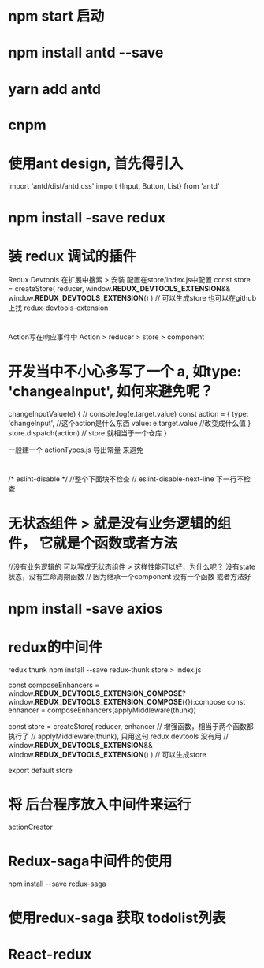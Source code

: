 # npm start 启动

# npm install antd --save
# yarn add antd
# cnpm


# 使用ant design, 首先得引入
import 'antd/dist/antd.css'
import {Input, Button, List} from 'antd'

# npm install -save redux

# 装 redux 调试的插件
Redux Devtools  在扩展中搜索 > 安装
配置在store/index.js中配置
const store = createStore(
        reducer,
        window.__REDUX_DEVTOOLS_EXTENSION__&& window.__REDUX_DEVTOOLS_EXTENSION__()
) // 可以生成store
也可以在github上找 redux-devtools-extension

# 
Action写在响应事件中
Action > reducer > store > component

# 开发当中不小心多写了一个 a, 如type: 'changeaInput', 如何来避免呢？

changeInputValue(e) {
        // console.log(e.target.value)
        const action = {
            type: 'changeInput',  //这个action是什么东西
            value: e.target.value //改变成什么值
        }
        store.dispatch(action) // store 就相当于一个仓库
    }

一般建一个 actionTypes.js 导出常量 来避免

# 
/* eslint-disable */  //整个下面块不检查
// eslint-disable-next-line  下一行不检查

# 无状态组件 > 就是没有业务逻辑的组件， 它就是个函数或者方法
//没有业务逻辑的  可以写成无状态组件 > 这样性能可以好，为什么呢？ 没有state状态，没有生命周期函数
// 因为继承一个component 没有一个函数 或者方法好

# npm install -save axios

# redux的中间件
redux thunk
npm install --save redux-thunk
store > index.js

const composeEnhancers = window.__REDUX_DEVTOOLS_EXTENSION_COMPOSE__?
window.__REDUX_DEVTOOLS_EXTENSION_COMPOSE__({}):compose
const enhancer = composeEnhancers(applyMiddleware(thunk))

const store = createStore(
        reducer,
        enhancer // 增强函数，相当于两个函数都执行了
        // applyMiddleware(thunk),  只用这句 redux devtools 没有用
        // window.__REDUX_DEVTOOLS_EXTENSION__&& window.__REDUX_DEVTOOLS_EXTENSION__()
    ) // 可以生成store

export default store

# 将 后台程序放入中间件来运行
actionCreator

# Redux-saga中间件的使用
npm install --save redux-saga
# 使用redux-saga 获取 todolist列表


# React-redux